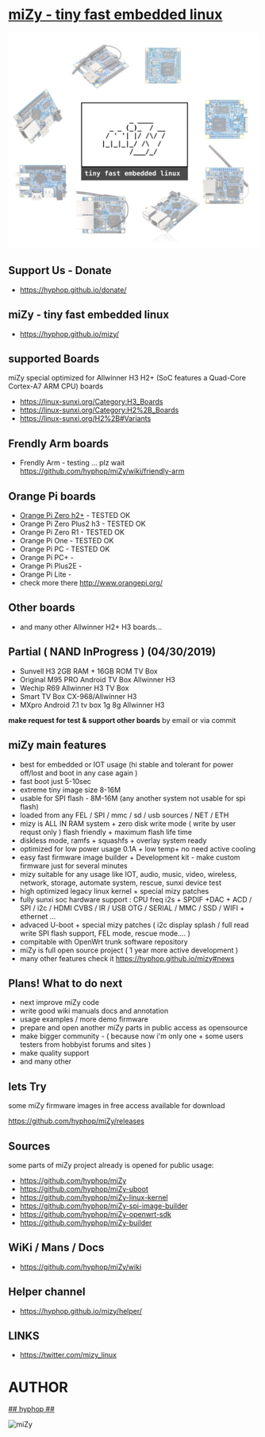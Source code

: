 # [miZy - tiny fast embedded linux](https://hyphop.github.io/mizy/)

![miZy - tiny fast embedded linux](pics/mizy.black.1.jpg)

## Support Us - Donate

+ https://hyphop.github.io/donate/

## miZy -  tiny fast embedded linux 

+ https://hyphop.github.io/mizy/

## supported Boards

miZy special optimized for Allwinner H3 H2+ (SoC features a Quad-Core Cortex-A7 ARM CPU) boards

+ https://linux-sunxi.org/Category:H3_Boards
+ https://linux-sunxi.org/Category:H2%2B_Boards
+ https://linux-sunxi.org/H2%2B#Variants

## Frendly Arm boards

+ Frendly Arm - testing ... plz wait https://github.com/hyphop/miZy/wiki/friendly-arm

## Orange Pi boards

+ [Orange Pi Zero h2+](pages/orange-pi-zero) - TESTED OK
+ Orange Pi Zero Plus2 h3 - TESTED OK
+ Orange Pi Zero R1 - TESTED OK
+ Orange Pi One	- TESTED OK
+ Orange Pi PC	- TESTED OK
+ Orange Pi PC+ - 
+ Orange Pi Plus2E -
+ Orange Pi Lite - 
+ check more there http://www.orangepi.org/

## Other boards

+ and many other Allwinner H2+ H3 boards...

## Partial ( NAND InProgress ) (04/30/2019)

+ Sunvell H3 2GB RAM + 16GB ROM TV Box
+ Original M95 PRO Android TV Box Allwinner H3
+ Wechip R69 Allwinner H3 TV Box 
+ Smart TV Box CX-968/Allwinner H3
+ MXpro Android 7.1 tv box 1g 8g Allwinner H3 

**make request for test & support other boards** by email or via commit

## miZy main features

+ best for embedded or IOT usage (hi stable and tolerant for power off/lost and boot in any case again )
+ fast boot just 5-10sec
+ extreme tiny image size 8-16M
+ usable for SPI flash - 8M-16M (any another system not usable for spi flash)
+ loaded from any  FEL / SPI / mmc / sd  / usb sources / NET / ETH 
+ mizy is ALL IN RAM system + zero disk write mode ( write by user requst only ) flash friendly + maximum flash life time
+ diskless mode, ramfs + squashfs + overlay system ready 
+ optimized for low power usage 0.1A + low temp+ no need active cooling
+ easy fast firmware image builder + Development kit - make custom firmware just for several minutes
+ mizy suitable for any usage like IOT, audio, music, video, wireless, network, storage, automate  system, rescue, sunxi device test
+ high optimized legacy linux kernel + special mizy patches
+ fully sunxi soc hardware support : CPU freq i2s + SPDIF +DAC + ACD / SPI / i2c / HDMI CVBS / IR / USB OTG / SERIAL / MMC / SSD /  WIFI + ethernet ... 
+ advaced U-boot  + special mizy patches ( i2c display splash /  full read write SPI flash support, FEL mode, rescue mode.... )
+ compitable with OpenWrt trunk software repository
+ miZy is full open source project ( 1 year more active development )
+ many other features check it https://hyphop.github.io/mizy#news

## Plans! What to do next

+ next improve miZy code
+ write good wiki manuals docs and annotation
+ usage examples / more demo firmware  
+ prepare and open another miZy parts in public access as opensource
+ make bigger community - ( because now i'm only one + some users testers from hobbyist forums and sites )
+ make quality support
+ and many other

## lets Try 

some miZy firmware images in free access available for download

https://github.com/hyphop/miZy/releases

## Sources

some parts of miZy project already is opened for public usage: 

+ https://github.com/hyphop/miZy
+ https://github.com/hyphop/miZy-uboot
+ https://github.com/hyphop/miZy-linux-kernel
+ https://github.com/hyphop/miZy-spi-image-builder
+ https://github.com/hyphop/miZy-openwrt-sdk
+ https://github.com/hyphop/miZy-builder

## WiKi / Mans / Docs

+ https://github.com/hyphop/miZy/wiki

## Helper channel

+ https://hyphop.github.io/mizy/helper/

## LINKS

+ https://twitter.com/mizy_linux


# AUTHOR

[## hyphop ##](https://hyphop.github.io/)

![miZy](pics/miZy.logo.bw128x64x2.png)
